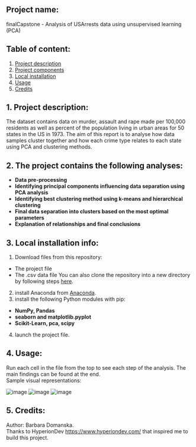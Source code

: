 ## Project name: 
finalCapstone - Analysis of USArrests data using unsupervised learning (PCA)

## Table of content:
1. [ Project description ](#description)
2. [ Project components ](#components)
3. [ Local installation ](#installation)
4. [ Usage ](#usage)
5. [ Credits ](#credits)

<a name="description"></a>
## 1. Project description:
The dataset contains data on murder, assault and rape made per 100,000 residents as well as percent of the population living in urban areas for 50 states in the US in 1973. The aim of this report is to analyse how data samples cluster together and how each crime type relates to each state using PCA and clustering methods. 

<a name="components"></a>
## 2. The project contains the following analyses: 
* **Data pre-processing** 
* **Identifying principal components influencing data separation using PCA analysis**
* **Identifying best clustering method using k-means and hierarchical clustering**
* **Final data separation into clusters based on the most optimal parameters**
* **Explanation of relationships and final conclusions**  

<a name="installation"></a>
## 3. Local installation info: 
1. Download files from this repository: 
 - The project file  
 - The .csv data file
You can also clone the repository into a new directory by following steps [here](https://git-scm.com/docs/git-clone).
2. install Anaconda from [Anaconda](https://www.anaconda.com/).
3. install the following Python modules with pip:
* **NumPy, Pandas**
* **seaborn and matplotlib.pyplot** 
* **Scikit-Learn, pca, scipy**
4. launch the project file.

<a name="usage"></a>
## 4. Usage: 
Run each cell in the file from the top to see each step of the analysis. The main findings can be found at the end.  
Sample visual representations:

![image](https://user-images.githubusercontent.com/119047693/216773743-718582e3-ea1a-44f3-b4b0-a57edb6f6de3.png)
![image](https://user-images.githubusercontent.com/119047693/216774040-bfc01e13-a306-424d-a589-410d44ba6e70.png)
![image](https://user-images.githubusercontent.com/119047693/216773609-07ffcd76-3cc8-4ae5-9f9f-8e85928e6b67.png)

<a name="credits"></a>
## 5. Credits: 
Author: Barbara Domanska.  
Thanks to HyperionDev https://www.hyperiondev.com/ that inspired me to build this project.
